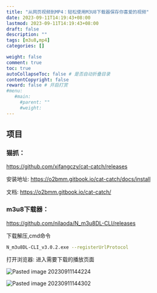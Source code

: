 ```yaml
---
title: "从网页视频到MP4：轻松使用M3U8下载器保存你喜爱的视频"
date: 2023-09-11T14:19:43+08:00
lastmod: 2023-09-11T14:19:43+08:00
draft: false
description: ""
tags: [m3u8,mp4]
categories: []

weight: false
comment: true
toc: true
autoCollapseToc: false # 是否自动折叠目录
contentCopyright: false
reward: false # 开启打赏
#menu:
   #main:
     #parent: ""
     #weight:
---
```



## 项目

### 猫抓：
https://github.com/xifangczy/cat-catch/releases

安装地址: https://o2bmm.gitbook.io/cat-catch/docs/install

文档: https://o2bmm.gitbook.io/cat-catch/

### m3u8下载器：

https://github.com/nilaoda/N_m3u8DL-CLI/releases

下载解压,cmd命令

```bash
N_m3u8DL-CLI_v3.0.2.exe --registerUrlProtocol
```

打开浏览器: 进入需要下载的播放页面

![Pasted image 20230911144224](https://r2.leshans.eu.org/2023/09/bb12786f973e177337ecfe68a9f2928b.webp)

![Pasted image 20230911144302](https://r2.leshans.eu.org/2023/09/8ed2be91d6de5b83d6432d25d40d77f6.webp)